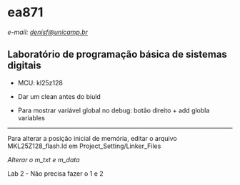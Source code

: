 # ea871
*e-mail: denisf@unicamp.br* 

Laboratório de programação básica de sistemas digitais
---
- MCU: kl25z128

- Dar um clean antes do biuld

- Para mostrar variável global no debug: botão direito + add globla variables

---
Para alterar a posição inicial de memória, editar o arquivo MKL25Z128_flash.ld em Project_Setting/Linker_Files

  *Alterar o m_txt e m_data*
  
  
Lab 2 - Não precisa fazer o 1 e 2
